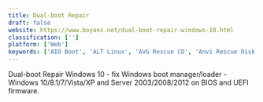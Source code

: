 ```yaml
---
title: Dual-boot Repair
draft: false 
website: https://www.boyans.net/dual-boot-repair-windows-10.html
classification: ['']
platform: ['Web']
keywords: ['AIO Boot', 'ALT Linux', 'AVG Rescue CD', 'Anvi Rescue Disk', 'AppleJack', 'Avira AntiVir Rescue System', 'Boot Repair Disk', 'DSYNC', 'DiskGenius', 'Dr.Web LiveDisk', 'EaseUS Partition Master', 'EasyBCD', 'EasyUEFI', 'Finnix', 'Grml', 'Hirens BootCD', 'MediCat USB', 'PLoP Boot Manager', 'Parted Magic', 'Rescatux', 'Super GRUB2 Disk', 'SystemRescueCd', 'UBCD4Win', 'Ultimate Boot CD']
---
```

Dual-boot Repair Windows 10 - fix Windows boot manager/loader - Windows 10/8.1/7/Vista/XP and Server 2003/2008/2012 on BIOS and UEFI firmware.